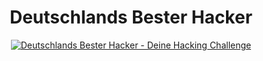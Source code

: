<div align="center">
  <h1>Deutschlands Bester Hacker</h1>
  <a href="https://deutschlands-bester-hacker.de/" target="_blank">
    <img src="https://deutschlands-bester-hacker.de/wp-content/uploads/2022/02/DBH_Logo_2022_new.png"
         alt="Deutschlands Bester Hacker - Deine Hacking Challenge"
         title="Deutschlands Bester Hacker - Deine Hacking Challenge"
         />
  </a>
</div>
